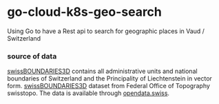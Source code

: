 # go-cloud-k8s-geo-search
Using Go to have a Rest api to search for geographic places in Vaud / Switzerland

### source of data

[swissBOUNDARIES3D](https://opendata.swiss/en/dataset/swissboundaries3d) contains all administrative units and national boundaries of Switzerland and the Principality of Liechtenstein in vector form. [swissBOUNDARIES3D](https://www.swisstopo.admin.ch/en/landscape-model-swissboundaries3d) dataset from Federal Office of Topography swisstopo. The data is available through [opendata.swiss](https://opendata.swiss/en).


